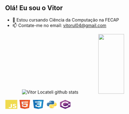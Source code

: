 ## Olá! Eu sou o Vitor

- 🌱 Estou cursando Ciência da Computação na FECAP
- 📫 Contate-me no email: vitorul04@gmail.com

<div align="center">  
  <img width="49%" height="195px" src="https://github-readme-stats.vercel.app/api?username=vitorlocateli&show_icons=true&count_private=true&hide_border=true&title_color=f0000CD&icon_color=f0000CD&text_color=c9d1d9&bg_color=0d1117" alt="Vitor Locateli github stats" /> 
  <img width="41%" height="195px" src="https://github-readme-stats.vercel.app/api/top-langs/?username=vitorlocateli&layout=compact&hide_border=true&title_color=f0000CD&text_color=f0000CD&bg_color=0d1117" />
</div>

<div style="display: inline_block"><br>
  <img align="center" alt="Vitor-Js" height="30" width="40" src="https://raw.githubusercontent.com/devicons/devicon/master/icons/javascript/javascript-plain.svg">
  <img align="center" alt="Vitor-HTML" height="30" width="40" src="https://raw.githubusercontent.com/devicons/devicon/master/icons/html5/html5-original.svg">
  <img align="center" alt="Vitor-CSS" height="30" width="40" src="https://raw.githubusercontent.com/devicons/devicon/master/icons/css3/css3-original.svg">
  <img align="center" alt="Vitor-Python" height="30" width="40" src="https://raw.githubusercontent.com/devicons/devicon/master/icons/python/python-original.svg">
  <img align="center" alt="Vitor-Csharp" height="30" width="40" src="https://raw.githubusercontent.com/devicons/devicon/master/icons/csharp/csharp-original.svg">
</div>


